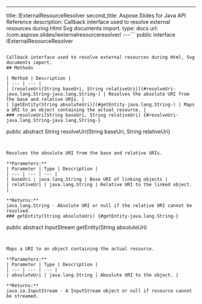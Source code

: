 ---
title: IExternalResourceResolver
second_title: Aspose.Slides for Java API Reference
description: Callback interface used to resolve external resources during Html Svg documents import.
type: docs
url: /com.aspose.slides/iexternalresourceresolver/
---```
public interface IExternalResourceResolver
```

Callback interface used to resolve external resources during Html, Svg documents import.
## Methods

| Method | Description |
| --- | --- |
| [resolveUri(String baseUri, String relativeUri)](#resolveUri-java.lang.String-java.lang.String-) | Resolves the absolute URI from the base and relative URIs. |
| [getEntity(String absoluteUri)](#getEntity-java.lang.String-) | Maps a URI to an object containing the actual resource. |
### resolveUri(String baseUri, String relativeUri) {#resolveUri-java.lang.String-java.lang.String-}
```
public abstract String resolveUri(String baseUri, String relativeUri)
```


Resolves the absolute URI from the base and relative URIs.

**Parameters:**
| Parameter | Type | Description |
| --- | --- | --- |
| baseUri | java.lang.String | Base URI of linking objects |
| relativeUri | java.lang.String | Relative URI to the linked object. |

**Returns:**
java.lang.String - Absolute URI or null if the relative URI cannot be resolved.
### getEntity(String absoluteUri) {#getEntity-java.lang.String-}
```
public abstract InputStream getEntity(String absoluteUri)
```


Maps a URI to an object containing the actual resource.

**Parameters:**
| Parameter | Type | Description |
| --- | --- | --- |
| absoluteUri | java.lang.String | Absolute URI to the object. |

**Returns:**
java.io.InputStream - A InputStream object or null if resource cannot be streamed.
